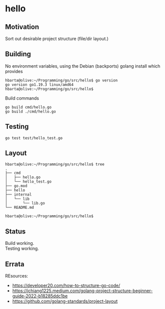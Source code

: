 # hello

## Motivation

Sort out desirable project structure (file/dir layout.)

## Building

No environment variables, using the Debian (backports) golang install which provides

```text
hbarta@olive:~/Programming/go/src/hello$ go version
go version go1.19.3 linux/amd64
hbarta@olive:~/Programming/go/src/hello$
```

Build commands

```text
go build cmd/hello.go
go build ./cmd/hello.go
```

## Testing

```text
go test test/hello_test.go
```

## Layout

```text
hbarta@olive:~/Programming/go/src/hello$ tree
.
├── cmd
│   ├── hello.go
│   └── hello_test.go
├── go.mod
├── hello
├── internal
│   └── lib
│       └── lib.go
└── README.md

hbarta@olive:~/Programming/go/src/hello$ 
```

## Status

Build working.  
Testing working.

## Errata

REsources:

* <https://developer20.com/how-to-structure-go-code/>
*  <https://jchiang1225.medium.com/golang-project-structure-beginner-guide-2022-b18285ddc1be>
* <https://github.com/golang-standards/project-layout>
